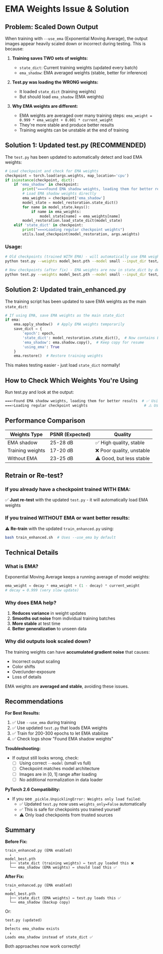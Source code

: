 # EMA Weights Issue & Solution

## Problem: Scaled Down Output

When training with `--use_ema` (Exponential Moving Average), the output images appear heavily scaled down or incorrect during testing. This is because:

1. **Training saves TWO sets of weights:**
   - `state_dict`: Current training weights (updated every batch)
   - `ema_shadow`: EMA averaged weights (stable, better for inference)

2. **Test.py was loading the WRONG weights:**
   - It loaded `state_dict` (training weights)
   - But should load `ema_shadow` (EMA weights)

3. **Why EMA weights are different:**
   - EMA weights are averaged over many training steps: `ema_weight = 0.999 * ema_weight + 0.001 * current_weight`
   - They're more stable and produce better results
   - Training weights can be unstable at the end of training

## Solution 1: Updated test.py (RECOMMENDED)

The `test.py` has been updated to automatically detect and load EMA weights:

```python
# Load checkpoint and check for EMA weights
checkpoint = torch.load(args.weights, map_location='cpu')
if isinstance(checkpoint, dict):
    if 'ema_shadow' in checkpoint:
        print("===>Found EMA shadow weights, loading them for better results")
        # Load EMA shadow weights directly
        ema_weights = checkpoint['ema_shadow']
        model_state = model_restoration.state_dict()
        for name in model_state.keys():
            if name in ema_weights:
                model_state[name] = ema_weights[name]
        model_restoration.load_state_dict(model_state)
    elif 'state_dict' in checkpoint:
        print("===>Loading regular checkpoint weights")
        utils.load_checkpoint(model_restoration, args.weights)
```

### Usage:
```bash
# Old checkpoints (trained WITH EMA) - will automatically use EMA weights
python test.py --weights model_best.pth --model small --input_dir test/ --output_dir results/

# New checkpoints (after fix) - EMA weights are now in state_dict by default
python test.py --weights model_best.pth --model small --input_dir test/ --output_dir results/
```

## Solution 2: Updated train_enhanced.py

The training script has been updated to save EMA weights as the main `state_dict`:

```python
# If using EMA, save EMA weights as the main state_dict
if ema:
    ema.apply_shadow()  # Apply EMA weights temporarily
    save_dict = {
        'epoch': epoch,
        'state_dict': model_restoration.state_dict(),  # Now contains EMA weights
        'ema_shadow': ema.shadow.copy(),  # Keep copy for resume
        'using_ema': True
    }
    ema.restore()  # Restore training weights
```

This makes testing easier - just load `state_dict` normally!

## How to Check Which Weights You're Using

Run test.py and look at the output:
```bash
===>Found EMA shadow weights, loading them for better results  # ✅ Using EMA (good)
===>Loading regular checkpoint weights                          # ⚠️ Using training weights
```

## Performance Comparison

| Weights Type | PSNR (Expected) | Quality |
|--------------|----------------|---------|
| EMA shadow   | 25-28 dB       | ✅ High quality, stable |
| Training weights | 17-20 dB    | ❌ Poor quality, unstable |
| Without EMA  | 23-25 dB       | ⚠️ Good, but less stable |

## Retrain or Re-test?

### If you already have a checkpoint trained WITH EMA:
✅ **Just re-test** with the updated `test.py` - it will automatically load EMA weights

### If you trained WITHOUT EMA or want better results:
⚠️ **Re-train** with the updated `train_enhanced.py` using:
```bash
bash train_enhanced.sh  # Uses --use_ema by default
```

## Technical Details

### What is EMA?
Exponential Moving Average keeps a running average of model weights:
```python
ema_weight = decay * ema_weight + (1 - decay) * current_weight
# decay = 0.999 (very slow update)
```

### Why does EMA help?
1. **Reduces variance** in weight updates
2. **Smooths out noise** from individual training batches
3. **More stable** at test time
4. **Better generalization** to unseen data

### Why did outputs look scaled down?
The training weights can have **accumulated gradient noise** that causes:
- Incorrect output scaling
- Color shifts
- Over/under-exposure
- Loss of details

EMA weights are **averaged and stable**, avoiding these issues.

## Recommendations

**For Best Results:**
1. ✅ Use `--use_ema` during training
2. ✅ Use updated `test.py` that loads EMA weights
3. ✅ Train for 200-300 epochs to let EMA stabilize
4. ✅ Check logs show "Found EMA shadow weights"

**Troubleshooting:**
- If output still looks wrong, check:
  - [ ] Using correct `--model` (small vs full)
  - [ ] Checkpoint matches model architecture
  - [ ] Images are in [0, 1] range after loading
  - [ ] No additional normalization in data loader

**PyTorch 2.6 Compatibility:**
- If you see `_pickle.UnpicklingError: Weights only load failed`:
  - ✅ Updated `test.py` now uses `weights_only=False` automatically
  - ✅ This is safe for checkpoints you trained yourself
  - ⚠️ Only load checkpoints from trusted sources

## Summary

**Before Fix:**
```
train_enhanced.py (EMA enabled)
  ↓
model_best.pth
  ├── state_dict (training weights) ← test.py loaded this ❌
  └── ema_shadow (EMA weights) ← should load this ✅
```

**After Fix:**
```
train_enhanced.py (EMA enabled)
  ↓
model_best.pth
  ├── state_dict (EMA weights) ← test.py loads this ✅
  └── ema_shadow (backup copy)
```

Or:

```
test.py (updated)
  ↓
Detects ema_shadow exists
  ↓
Loads ema_shadow instead of state_dict ✅
```

Both approaches now work correctly!
